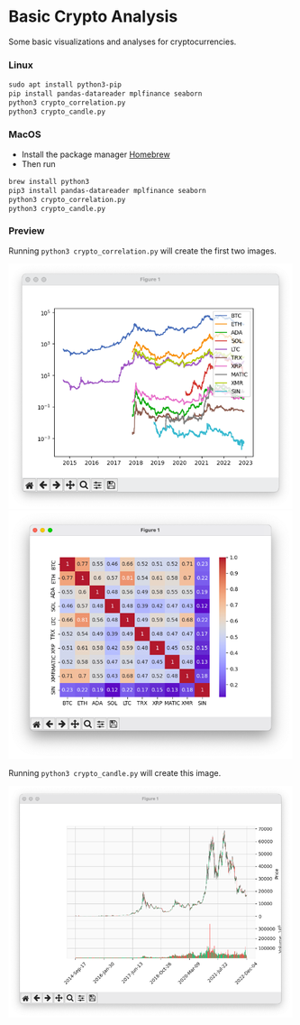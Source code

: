 # Basic Crypto Analysis
Some basic visualizations and analyses for cryptocurrencies.

### Linux
````
sudo apt install python3-pip
pip install pandas-datareader mplfinance seaborn
python3 crypto_correlation.py 
python3 crypto_candle.py 
````

### MacOS
- Install the package manager [Homebrew](https://brew.sh/)
- Then run
````
brew install python3
pip3 install pandas-datareader mplfinance seaborn
python3 crypto_correlation.py 
python3 crypto_candle.py 
````

### Preview
Running `python3 crypto_correlation.py` will create the first two images.

![crypto_correlation_1.png](images/crypto_correlation_1.png?raw=true)
![crypto_correlation_2.png](images/crypto_correlation_2.png?raw=true)

Running `python3 crypto_candle.py` will create this image.

![crypto_candle.png](images/crypto_candle.png?raw=true)



